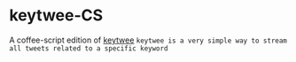 keytwee-CS
==========
A coffee-script edition of [keytwee](https://github.com/theyaserfox/keytwee) `keytwee is a very simple way to stream all tweets related to a specific keyword`

